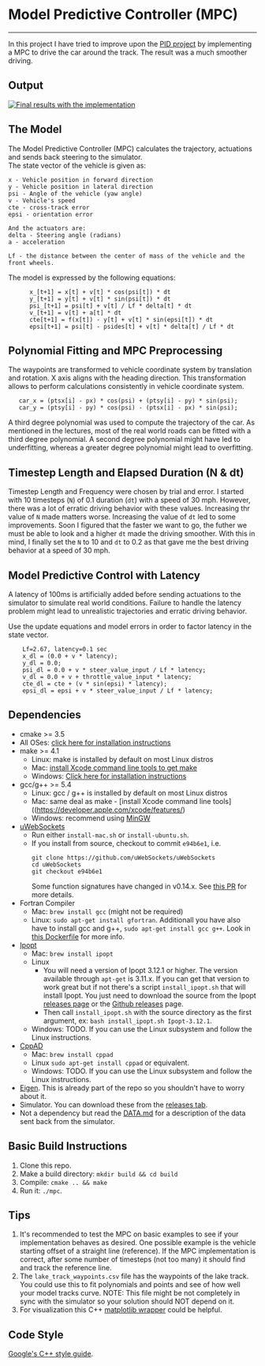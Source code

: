 # Model Predictive Controller (MPC)

---

In this project I have tried to improve upon the [PID project](https://github.com/coldKnight/CarND-PID-Control-Project) by implementing a MPC to drive the car around the track. The result was a much smoother driving.

## Output

[![Final results with the implementation](http://img.youtube.com/vi/LhtFcLbGKeU/0.jpg)](http://www.youtube.com/watch?v=LhtFcLbGKeU)


## The Model
The Model Predictive Controller (MPC) calculates the trajectory, actuations and sends back
 steering to the simulator. <br/>
The state vector of the vehicle is given as:
```
x - Vehicle position in forward direction
y - Vehicle position in lateral direction
psi - Angle of the vehicle (yaw angle)
v - Vehicle's speed
cte - cross-track error
epsi - orientation error

And the actuators are:
delta - Steering angle (radians)
a - acceleration

Lf - the distance between the center of mass of the vehicle and the front wheels.
```

The model is expressed by the following equations:

```
      x_[t+1] = x[t] + v[t] * cos(psi[t]) * dt
      y_[t+1] = y[t] + v[t] * sin(psi[t]) * dt
      psi_[t+1] = psi[t] + v[t] / Lf * delta[t] * dt
      v_[t+1] = v[t] + a[t] * dt
      cte[t+1] = f(x[t]) - y[t] + v[t] * sin(epsi[t]) * dt
      epsi[t+1] = psi[t] - psides[t] + v[t] * delta[t] / Lf * dt
```

## Polynomial Fitting and MPC Preprocessing
The waypoints are transformed to vehicle coordinate system by translation and rotation. 
X axis aligns with the heading direction. This transformation allows to perform 
calculations consistently in vehicle coordinate system.
```
   car_x = (ptsx[i] - px) * cos(psi) + (ptsy[i] - py) * sin(psi);
   car_y = (ptsy[i] - py) * cos(psi) - (ptsx[i] - px) * sin(psi);
```

A third degree polynomial was used to compute the trajectory of the car. As mentioned in the 
lectures, most of the real world roads can be fitted with a third degree polynomial.
A second degree polynomial might have led to underfitting, whereas a greater degree 
polynomial might lead to overfitting.

## Timestep Length and Elapsed Duration (N & dt)
Timestep Length and Frequency were chosen by trial and error.
I started with 10 timesteps (`N`) of 0.1 duration (`dt`) with a speed of 30 mph. 
However, there was a lot of erratic driving behavior with these values. Increasing thr value
 of `N` made matters worse. Increasing the value of `dt` led to some improvements.
Soon I figured that the faster we want to go, the futher we must be able to look and a 
higher `dt` made the driving smoother.
With this in mind, I finally set the `N` to 10 and `dt` to 0.2 as that gave me the best
driving behavior at a speed of 30 mph.

## Model Predictive Control with Latency
A latency of 100ms is artificially added before sending actuations to the simulator to simulate
real world conditions. 
Failure to handle the latency problem might lead to unrealistic trajectories and erratic driving
 behavior.
 
Use the update equations and model errors in order to factor latency in the state vector. 

```
    Lf=2.67, latency=0.1 sec
    x_dl = (0.0 + v * latency);
    y_dl = 0.0;
    psi_dl = 0.0 + v * steer_value_input / Lf * latency;
    v_dl = 0.0 + v + throttle_value_input * latency;
    cte_dl = cte + (v * sin(epsi) * latency);
    epsi_dl = epsi + v * steer_value_input / Lf * latency;
```

## Dependencies

* cmake >= 3.5
 * All OSes: [click here for installation instructions](https://cmake.org/install/)
* make >= 4.1
  * Linux: make is installed by default on most Linux distros
  * Mac: [install Xcode command line tools to get make](https://developer.apple.com/xcode/features/)
  * Windows: [Click here for installation instructions](http://gnuwin32.sourceforge.net/packages/make.htm)
* gcc/g++ >= 5.4
  * Linux: gcc / g++ is installed by default on most Linux distros
  * Mac: same deal as make - [install Xcode command line tools]((https://developer.apple.com/xcode/features/)
  * Windows: recommend using [MinGW](http://www.mingw.org/)
* [uWebSockets](https://github.com/uWebSockets/uWebSockets)
  * Run either `install-mac.sh` or `install-ubuntu.sh`.
  * If you install from source, checkout to commit `e94b6e1`, i.e.
    ```
    git clone https://github.com/uWebSockets/uWebSockets 
    cd uWebSockets
    git checkout e94b6e1
    ```
    Some function signatures have changed in v0.14.x. See [this PR](https://github.com/udacity/CarND-MPC-Project/pull/3) for more details.
* Fortran Compiler
  * Mac: `brew install gcc` (might not be required)
  * Linux: `sudo apt-get install gfortran`. Additionall you have also have to install gcc and g++, `sudo apt-get install gcc g++`. Look in [this Dockerfile](https://github.com/udacity/CarND-MPC-Quizzes/blob/master/Dockerfile) for more info.
* [Ipopt](https://projects.coin-or.org/Ipopt)
  * Mac: `brew install ipopt`
  * Linux
    * You will need a version of Ipopt 3.12.1 or higher. The version available through `apt-get` is 3.11.x. If you can get that version to work great but if not there's a script `install_ipopt.sh` that will install Ipopt. You just need to download the source from the Ipopt [releases page](https://www.coin-or.org/download/source/Ipopt/) or the [Github releases](https://github.com/coin-or/Ipopt/releases) page.
    * Then call `install_ipopt.sh` with the source directory as the first argument, ex: `bash install_ipopt.sh Ipopt-3.12.1`. 
  * Windows: TODO. If you can use the Linux subsystem and follow the Linux instructions.
* [CppAD](https://www.coin-or.org/CppAD/)
  * Mac: `brew install cppad`
  * Linux `sudo apt-get install cppad` or equivalent.
  * Windows: TODO. If you can use the Linux subsystem and follow the Linux instructions.
* [Eigen](http://eigen.tuxfamily.org/index.php?title=Main_Page). This is already part of the repo so you shouldn't have to worry about it.
* Simulator. You can download these from the [releases tab](https://github.com/udacity/self-driving-car-sim/releases).
* Not a dependency but read the [DATA.md](./DATA.md) for a description of the data sent back from the simulator.


## Basic Build Instructions


1. Clone this repo.
2. Make a build directory: `mkdir build && cd build`
3. Compile: `cmake .. && make`
4. Run it: `./mpc`.

## Tips

1. It's recommended to test the MPC on basic examples to see if your implementation behaves as desired. One possible example
is the vehicle starting offset of a straight line (reference). If the MPC implementation is correct, after some number of timesteps
(not too many) it should find and track the reference line.
2. The `lake_track_waypoints.csv` file has the waypoints of the lake track. You could use this to fit polynomials and points and see of how well your model tracks curve. NOTE: This file might be not completely in sync with the simulator so your solution should NOT depend on it.
3. For visualization this C++ [matplotlib wrapper](https://github.com/lava/matplotlib-cpp) could be helpful.


## Code Style

[Google's C++ style guide](https://google.github.io/styleguide/cppguide.html).
